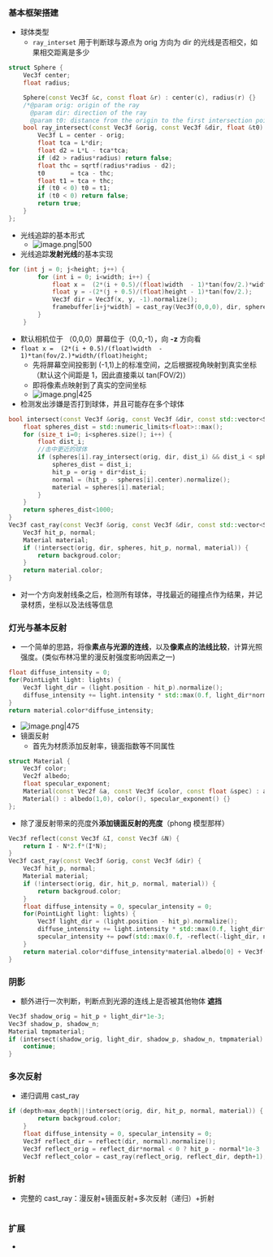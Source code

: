 ### 基本框架搭建
- 球体类型
	- `ray_interset` 用于判断球与源点为 orig 方向为 dir 的光线是否相交，如果相交距离是多少
```cpp
struct Sphere {
    Vec3f center;
    float radius;

    Sphere(const Vec3f &c, const float &r) : center(c), radius(r) {}
    /*@param orig: origin of the ray
      @param dir: direction of the ray
      @param t0: distance from the origin to the first intersection point*/
    bool ray_intersect(const Vec3f &orig, const Vec3f &dir, float &t0) const {
        Vec3f L = center - orig;
        float tca = L*dir;
        float d2 = L*L - tca*tca;
        if (d2 > radius*radius) return false;
        float thc = sqrtf(radius*radius - d2);
        t0       = tca - thc;
        float t1 = tca + thc;
        if (t0 < 0) t0 = t1;
        if (t0 < 0) return false;
        return true;
    }
};
```
- 光线追踪的基本形式
	- ![image.png|500](https://thdlrt.oss-cn-beijing.aliyuncs.com/20240407153133.png)
- 光线追踪**发射光线**的基本实现
```cpp
for (int j = 0; j<height; j++) {
        for (int i = 0; i<width; i++) {
            float x =  (2*(i + 0.5)/(float)width  - 1)*tan(fov/2.)*width/(float)height;
            float y = -(2*(j + 0.5)/(float)height - 1)*tan(fov/2.);
            Vec3f dir = Vec3f(x, y, -1).normalize();
            framebuffer[i+j*width] = cast_ray(Vec3f(0,0,0), dir, sphere);
        }
    }
```
- 默认相机位于 （0,0,0）屏幕位于（0,0,-1），向 **-z** 方向看
- `float x =  (2*(i + 0.5)/(float)width  - 1)*tan(fov/2.)*width/(float)height;`
	- 先将屏幕空间投影到 (-1,1)上的标准空间，之后根据视角映射到真实坐标（默认这个间距是 1，因此直接乘以 tan(FOV/2)）
	- 即将像素点映射到了真实的空间坐标
	- ![image.png|425](https://thdlrt.oss-cn-beijing.aliyuncs.com/20240407160626.png)
- 检测发出涉嫌是否打到球体，并且可能存在多个球体
```cpp
bool intersect(const Vec3f &orig, const Vec3f &dir, const std::vector<Sphere> &spheres, Vec3f &hit_p, Vec3f &normal, Material &material) {  
    float spheres_dist = std::numeric_limits<float>::max();  
    for (size_t i=0; i<spheres.size(); i++) {  
        float dist_i;  
        //击中更近的球体  
        if (spheres[i].ray_intersect(orig, dir, dist_i) && dist_i < spheres_dist) {  
            spheres_dist = dist_i;  
            hit_p = orig + dir*dist_i;  
            normal = (hit_p - spheres[i].center).normalize();  
            material = spheres[i].material;  
        }  
    }  
    return spheres_dist<1000;  
}  
Vec3f cast_ray(const Vec3f &orig, const Vec3f &dir, const std::vector<Sphere> &spheres) {  
    Vec3f hit_p, normal;  
    Material material;  
    if (!intersect(orig, dir, spheres, hit_p, normal, material)) {  
        return backgroud.color;  
    }  
    return material.color;  
}
```
- 对一个方向发射线条之后，检测所有球体，寻找最近的碰撞点作为结果，并记录材质，坐标以及法线等信息
### 灯光与基本反射
- 一个简单的思路，将像**素点与光源的连线**，以及**像素点的法线比较**，计算光照强度。(类似布林冯里的漫反射强度影响因素之一)
```cpp
float diffuse_intensity = 0;  
for(PointLight light: lights) {  
    Vec3f light_dir = (light.position - hit_p).normalize();  
    diffuse_intensity += light.intensity * std::max(0.f, light_dir*normal);  
}  
return material.color*diffuse_intensity;
```
- ![image.png|475](https://thdlrt.oss-cn-beijing.aliyuncs.com/20240407172607.png)
- 镜面反射
	- 首先为材质添加反射率，镜面指数等不同属性
```cpp
struct Material {
    Vec3f color;
    Vec2f albedo;
    float specular_exponent;
    Material(const Vec2f &a, const Vec3f &color, const float &spec) : albedo(a), color(color), specular_exponent(spec) {}
    Material() : albedo(1,0), color(), specular_exponent() {}
};
```
- 除了漫反射带来的亮度外**添加镜面反射的亮度**（phong 模型那样）
```cpp
Vec3f reflect(const Vec3f &I, const Vec3f &N) {
    return I - N*2.f*(I*N);
}
Vec3f cast_ray(const Vec3f &orig, const Vec3f &dir) {
    Vec3f hit_p, normal;
    Material material;
    if (!intersect(orig, dir, hit_p, normal, material)) {
        return backgroud.color;
    }
    float diffuse_intensity = 0, specular_intensity = 0;
    for(PointLight light: lights) {
        Vec3f light_dir = (light.position - hit_p).normalize();
        diffuse_intensity += light.intensity * std::max(0.f, light_dir*normal);
        specular_intensity += powf(std::max(0.f, -reflect(-light_dir, normal)*dir), material.specular_exponent)*light.intensity;
    }
    return material.color*diffuse_intensity*material.albedo[0] + Vec3f(1., 1., 1.)*specular_intensity*material.albedo[1];
}
```
### 阴影
- 额外进行一次判断，判断点到光源的连线上是否被其他物体
**遮挡**
```cpp
Vec3f shadow_orig = hit_p + light_dir*1e-3;  
Vec3f shadow_p, shadow_n;  
Material tmpmaterial;  
if (intersect(shadow_orig, light_dir, shadow_p, shadow_n, tmpmaterial) && (shadow_p-shadow_orig).norm() < dis) {  
    continue;  
}
```
### 多次反射
- 递归调用 cast_ray
```cpp
if (depth>max_depth||!intersect(orig, dir, hit_p, normal, material)) {
        return backgroud.color;
    }
    float diffuse_intensity = 0, specular_intensity = 0;
    Vec3f reflect_dir = reflect(dir, normal).normalize();
    Vec3f reflect_orig = reflect_dir*normal < 0 ? hit_p - normal*1e-3 : hit_p + normal*1e-3;
    Vec3f reflect_color = cast_ray(reflect_orig, reflect_dir, depth+1);
```
### 折射
- 完整的 cast_ray：漫反射+镜面反射+多次反射（递归）+折射
```cpp

```
### 扩展
- 